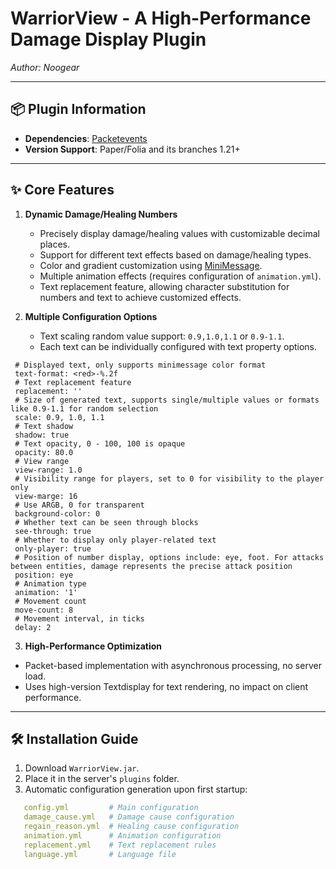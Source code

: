 # WarriorView - A High-Performance Damage Display Plugin
*Author: Noogear*

---

## 📦 Plugin Information
- **Dependencies**: [Packetevents](https://modrinth.com/plugin/packetevents) 
- **Version Support**: Paper/Folia and its branches 1.21+

---

## ✨ Core Features
1. **Dynamic Damage/Healing Numbers**  
   - Precisely display damage/healing values with customizable decimal places.
   - Support for different text effects based on damage/healing types.
   - Color and gradient customization using [MiniMessage](https://webui.advntr.dev). 
   - Multiple animation effects (requires configuration of `animation.yml`). 
   - Text replacement feature, allowing character substitution for numbers and text to achieve customized effects.

2. **Multiple Configuration Options**  
   - Text scaling random value support: `0.9,1.0,1.1` or `0.9-1.1`.
   - Each text can be individually configured with text property options.
  ```
   # Displayed text, only supports minimessage color format
   text-format: <red>-%.2f
   # Text replacement feature
   replacement: ''
   # Size of generated text, supports single/multiple values or formats like 0.9-1.1 for random selection
   scale: 0.9, 1.0, 1.1
   # Text shadow
   shadow: true
   # Text opacity, 0 - 100, 100 is opaque
   opacity: 80.0
   # View range
   view-range: 1.0
   # Visibility range for players, set to 0 for visibility to the player only
   view-marge: 16
   # Use ARGB, 0 for transparent
   background-color: 0
   # Whether text can be seen through blocks
   see-through: true
   # Whether to display only player-related text
   only-player: true
   # Position of number display, options include: eye, foot. For attacks between entities, damage represents the precise attack position
   position: eye
   # Animation type
   animation: '1'
   # Movement count
   move-count: 8
   # Movement interval, in ticks
   delay: 2
```

3. **High-Performance Optimization**  
- Packet-based implementation with asynchronous processing, no server load.
- Uses high-version Textdisplay for text rendering, no impact on client performance.

---

## 🛠️ Installation Guide
1. Download `WarriorView.jar`. 
2. Place it in the server's `plugins` folder.
3. Automatic configuration generation upon first startup:
```yaml
   config.yml         # Main configuration
   damage_cause.yml   # Damage cause configuration
   regain_reason.yml  # Healing cause configuration
   animation.yml      # Animation configuration
   replacement.yml    # Text replacement rules
   language.yml       # Language file
